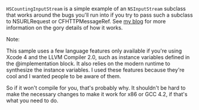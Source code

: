 `HSCountingInputStream` is a simple example of an `NSInputStream` subclass
that works around the bugs you'll run into if you try to pass such a subclass
to NSURLRequest or CFHTTPMessageRef. See [my blog](http://bjhomer.blogspot.com/2011/04/subclassing-nsinputstream.html)
for more information on the gory details of how it works.

Note:

This sample uses a few language features only available if you're
using Xcode 4 and the LLVM Compiler 2.0, such as instance variables defined
in the @implementation block. It also relies on the modern runtime to
synthesize the instance variables.
I used these features because they're cool and I wanted people to be aware
of them.

So if it won't compile for you, that's probably why. It shouldn't
be hard to make the necessary changes to make it work for x86 or GCC 4.2,
if that's what you need to do.